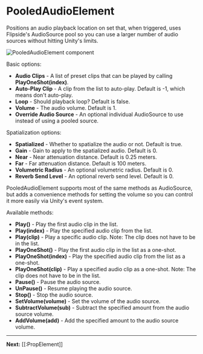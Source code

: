 # PooledAudioElement

Positions an audio playback location on set that, when triggered, uses Flipside's AudioSource pool so you can use a larger number of audio sources without hitting Unity's limits.

![PooledAudioElement component](https://www.flipsidexr.com/files/docs/screenshots/pooled-audio-element.png)

Basic options:

* **Audio Clips** - A list of preset clips that can be played by calling **PlayOneShot(index)**.
* **Auto-Play Clip** - A clip from the list to auto-play. Default is -1, which means don't auto-play.
* **Loop** - Should playback loop? Default is false.
* **Volume** - The audio volume. Default is 1.
* **Override Audio Source** - An optional individual AudioSource to use instead of using a pooled source.

Spatialization options:

* **Spatialized** - Whether to spatialize the audio or not. Default is true.
* **Gain** - Gain to apply to the spatialized audio. Default is 0.
* **Near** - Near attenuation distance. Default is 0.25 meters.
* **Far** - Far attenuation distance. Default is 100 meters.
* **Volumetric Radius** - An optional volumetric radius. Default is 0.
* **Reverb Send Level** - An optional reverb send level. Default is 0.

PooledAudioElement supports most of the same methods as AudioSource, but adds a convenience methods for setting the volume so you can control it more easily via Unity's event system.

Available methods:

* **Play()** - Play the first audio clip in the list.
* **Play(index)** - Play the specified audio clip from the list.
* **Play(clip)** - Play a specific audio clip. Note: The clip does not have to be in the list.
* **PlayOneShot()** - Play the first audio clip in the list as a one-shot.
* **PlayOneShot(index)** - Play the specified audio clip from the list as a one-shot.
* **PlayOneShot(clip)** - Play a specified audio clip as a one-shot. Note: The clip does not have to be in the list.
* **Pause()** - Pause the audio source.
* **UnPause()** - Resume playing the audio source.
* **Stop()** - Stop the audio source.
* **SetVolume(volume)** - Set the volume of the audio source.
* **SubtractVolume(sub)** - Subtract the specified amount from the audio source volume.
* **AddVolume(add)** - Add the specified amount to the audio source volume.

---

**Next:** [[:PropElement]]
